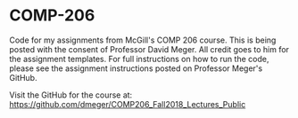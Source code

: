 # COMP-206
Code for my assignments from McGill's COMP 206 course. This is being posted with the consent of Professor David Meger. All credit goes to him for the assignment templates. For full instructions on how to run the code, please see the assignment instructions posted on Professor Meger's GitHub.

Visit the GitHub for the course at: https://github.com/dmeger/COMP206_Fall2018_Lectures_Public
